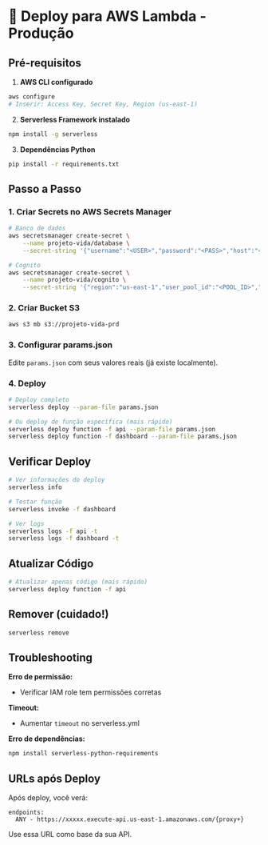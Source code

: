 # 🚀 Deploy para AWS Lambda - Produção

## Pré-requisitos

1. **AWS CLI configurado**
```bash
aws configure
# Inserir: Access Key, Secret Key, Region (us-east-1)
```

2. **Serverless Framework instalado**
```bash
npm install -g serverless
```

3. **Dependências Python**
```bash
pip install -r requirements.txt
```

## Passo a Passo

### 1. Criar Secrets no AWS Secrets Manager

```bash
# Banco de dados
aws secretsmanager create-secret \
    --name projeto-vida/database \
    --secret-string '{"username":"<USER>","password":"<PASS>","host":"<HOST>","port":"5432","dbname":"<DB>"}'

# Cognito
aws secretsmanager create-secret \
    --name projeto-vida/cognito \
    --secret-string '{"region":"us-east-1","user_pool_id":"<POOL_ID>","app_client_id":"<CLIENT_ID>"}'
```

### 2. Criar Bucket S3

```bash
aws s3 mb s3://projeto-vida-prd
```

### 3. Configurar params.json

Edite `params.json` com seus valores reais (já existe localmente).

### 4. Deploy

```bash
# Deploy completo
serverless deploy --param-file params.json

# Ou deploy de função específica (mais rápido)
serverless deploy function -f api --param-file params.json
serverless deploy function -f dashboard --param-file params.json
```

## Verificar Deploy

```bash
# Ver informações do deploy
serverless info

# Testar função
serverless invoke -f dashboard

# Ver logs
serverless logs -f api -t
serverless logs -f dashboard -t
```

## Atualizar Código

```bash
# Atualizar apenas código (mais rápido)
serverless deploy function -f api
```

## Remover (cuidado!)

```bash
serverless remove
```

## Troubleshooting

**Erro de permissão:**
- Verificar IAM role tem permissões corretas

**Timeout:**
- Aumentar `timeout` no serverless.yml

**Erro de dependências:**
```bash
npm install serverless-python-requirements
```

## URLs após Deploy

Após deploy, você verá:
```
endpoints:
  ANY - https://xxxxx.execute-api.us-east-1.amazonaws.com/{proxy+}
```

Use essa URL como base da sua API.
